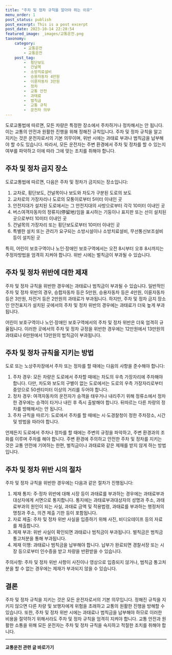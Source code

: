 ```yaml
---
title: "주차 및 정차 규칙을 알아야 하는 이유"
menu_order: 1
post_status: publish
post_excerpt: This is a post excerpt
post_date: 2023-10-14 22:28:54
featured_image: _images/교통운전.png
taxonomy:
    category:
        - 교통운전
        - 교통운전
    post_tag:
        -  횡단보도
        -  건널목
        -  소방치료설비
        -  승용자동차 4만원
        -  이륜자동차 3만원
        -  정차
        -  교통 안전
        -  과태료
        -  벌칙금
        -  교통 규칙
        -  운전자 의무
---
```



도로교통법에 따르면, 모든 차량은 특정한 장소에서 주차하거나 정차해서는 안 됩니다. 이는 교통의 안전과 원활한 진행을 위해 정해진 규칙입니다. 주차 및 정차 규칙을 알고 지키는 것은 운전자로서의 기본 의무이며, 위반 시에는 과태료 부과나 범칙금을 납부해야 할 수도 있습니다. 따라서, 모든 운전자는 주변 환경에서 주차 및 정차를 할 수 있는지 여부를 파악하고 이에 따라 그에 맞는 조치를 취해야 합니다.

## 주차 및 정차 금지 장소

도로교통법에 따르면, 다음은 주차 및 정차가 금지되는 장소입니다:

1. 교차로, 횡단보도, 건널목이나 보도와 차도가 구분된 도로의 보도
2. 교차로의 가장자리나 도로의 모퉁이로부터 5미터 이내인 곳
3. 안전지대가 설치된 도로에서는 그 안전지대의 사방으로부터 각각 10미터 이내인 곳
4. 버스여객자동차의 정류지(停留地)임을 표시하는 기둥이나 표지판 또는 선이 설치된 곳으로부터 10미터 이내인 곳
5. 건널목의 가장자리 또는 횡단보도로부터 10미터 이내인 곳
6. 특별한 설치 또는 관리가 요구되는 소방시설이나 소방치료설비, 무선통신보조설비 등이 설치된 곳

특히, 어린이 보호구역이나 노인·장애인 보호구역에서는 오전 8시부터 오후 8시까지는 주정차방법을 엄격히 지켜야 합니다. 위반 시에는 벌칙금이 부과될 수 있습니다.

## 주차 및 정차 위반에 대한 제재

주차 및 정차 규칙을 위반한 경우에는 과태료나 범칙금이 부과될 수 있습니다. 일반적인 주차 및 정차 위반의 경우, 승합자동차 등은 5만원, 승용자동차 등은 4만원, 이륜자동차 등은 3만원, 자전거 등은 2만원의 과태료가 부과됩니다. 하지만, 주차 및 정차 금지 장소인 안전표지가 설치된 곳에서의 주차 및 정차 위반의 경우에는 과태료가 더욱 높게 부과됩니다.

어린이 보호구역이나 노인·장애인 보호구역에서의 주차 및 정차 위반은 더욱 엄격히 규율됩니다. 이러한 곳에서의 주차 및 정차 규정을 위반한 경우에는 12만원에서 13만원의 과태료나 6만원에서 13만원의 범칙금이 부과됩니다.

## 주차 및 정차 규칙을 지키는 방법

도로 또는 노상주차장에서 주차 또는 정차를 할 때에는 다음의 사항을 준수해야 합니다:

1. 주차 경우: 모든 차량은 도로에서 주차할 때에는 차도의 우측 가장자리에 주차해야 합니다. 다만, 차도와 보도의 구별이 없는 도로에서는 도로의 우측 가장자리로부터 중앙으로 50센티미터 이상의 거리를 두어야 합니다.
2. 정차 경우: 여객자동차의 운전자가 승객을 태우거나 내리주기 위해 정류소에서 정차한 경우에는 승객이 타거나 내린 후 즉시 출발해야 합니다. 뒤따르는 다른 차량의 정차를 방해해서는 안 됩니다.
3. 주차 규칙을 따르기: 도로에서 주차를 할 때에는 시·도경찰청이 정한 주차장소, 시간 및 방법을 따라야 합니다.

언제든지 도로에서 주차나 정차를 할 때에는 주변의 규정을 파악하고, 주변 환경과의 조화를 이루며 주차를 해야 합니다. 주변 환경에 주의하고 안전한 주차 및 정차를 지키는 것은 교통 안전에 기여하는 한편, 벌칙금이나 과태료와 같은 제재를 받지 않게 하는 방법입니다.

## 주차 및 정차 위반 시의 절차

주차 및 정차 규칙을 위반한 경우에는 다음과 같은 절차가 진행됩니다:

1. 제재 통지: 주·정차 위반에 대해 시장 등이 과태료를 부과하는 경우에는 과태료부과대상자에게 서면으로 통지합니다. 통지에는 과태료부과대상자의 성명과 주소, 과태료부과의 원인이 되는 사실, 과태료 금액 및 적용법령, 과태료를 부과하는 행정처의 명칭과 주소, 의견 제출 기한 등이 포함됩니다.
2. 자료 제출: 주차 및 정차 위반 사실을 입증하기 위해 사진, 비디오테이프 등의 자료를 제출합니다.
3. 제재 부과: 위반 사실이 확인되면 과태료나 범칙금이 부과됩니다. 벌칙금은 범칙금 통고처분을 통해 부과됩니다.
4. 제재 이행: 과태료나 범칙금을 납부해야 합니다. 납부가 완료되면 경찰서장 또는 시장 등으로부터 인수증을 받고 차량을 반환받을 수 있습니다.

주의사항: 주차 및 정차 위반 사항이 사진이나 영상으로 입증되지 않거나, 범칙금 통고처분을 할 수 없는 경우에는 제재가 부과되지 않을 수 있습니다.

## 결론

주차 및 정차 규칙을 지키는 것은 모든 운전자로서의 기본 의무입니다. 정해진 규칙을 지키지 않으면 다른 차량 및 보행자에게 위험을 초래하고 교통의 원활한 진행을 방해할 수 있습니다. 또한, 주차 및 정차 위반 시에는 과태료나 범칙금을 납부해야 하므로 이러한 비용을 절약하기 위해서라도 주차 및 정차 규칙을 엄격히 지켜야 합니다. 교통 안전과 원활한 소통을 위해 모든 운전자는 주차 및 정차 규칙을 숙지하고 적절한 조치를 취해야 합니다.

<!-- wp:separator -->
<hr class="wp-block-separator has-alpha-channel-opacity"/>
<!-- /wp:separator -->

<!-- wp:group {"backgroundColor":"base","layout":{"type":"constrained"}} -->
<div class="wp-block-group has-base-background-color has-background"><!-- wp:paragraph {"align":"center","fontSize":"large"} -->
<p class="has-text-align-center has-large-font-size"><strong>교통운전 관련 글 바로가기</strong></p>
<!-- /wp:paragraph -->


<!-- wp:latest-posts
{"categories":[{"id":1440,"count":19,"description":"","link":"https://uknowlaw.com/category/%ea%b5%90%ed%86%b5%ec%9a%b4%ec%a0%84/","name":"교통운전","slug":"교통운전","taxonomy":"category","parent":0,"meta":[],"_links":{"self":[{"href":"https://uknowlaw.com/wp-json/wp/v2/categories/1440"}],"collection":[{"href":"https://uknowlaw.com/wp-json/wp/v2/categories"}],"about":[{"href":"https://uknowlaw.com/wp-json/wp/v2/taxonomies/category"}],"wp:post_type":[{"href":"https://uknowlaw.com/wp-json/wp/v2/posts?categories=1440"}],"curies":[{"name":"wp","href":"https://api.w.org/{rel}","templated":true}]}}],"postsToShow":100,"excerptLength":28,"postLayout":"grid","columns":2,"featuredImageAlign":"left","featuredImageSizeSlug":"large","fontSize":"medium"} /--></div>
<!-- /wp:group -->